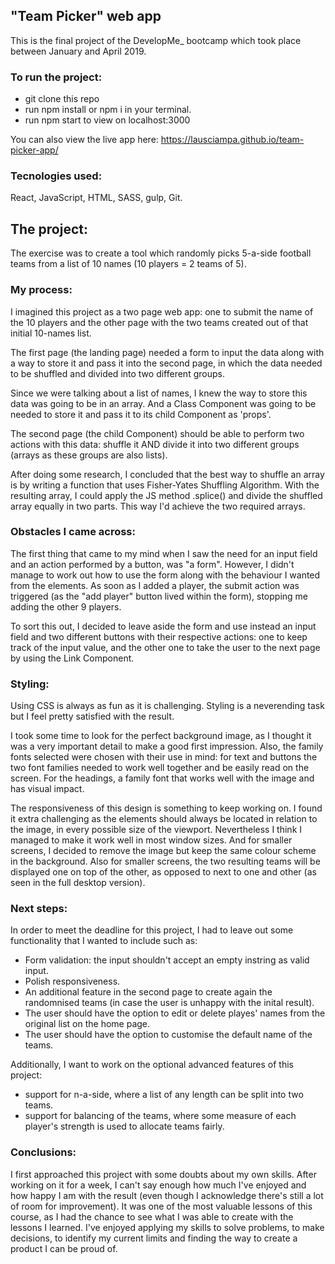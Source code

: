 
## "Team Picker" web app

This is the final project of the DevelopMe_ bootcamp which took place between January and April 2019.


### To run the project:

- git clone this repo
- run npm install or npm i in your terminal.
- run npm start to view on localhost:3000

You can also view the live app here: https://lausciampa.github.io/team-picker-app/

### Tecnologies used:

React, JavaScript, HTML, SASS, gulp, Git.


## The project: 

The exercise was to create a tool which randomly picks 5-a-side football teams from a list of 10 names (10 players = 2 teams of 5).


### My process:

I imagined this project as a two page web app: one to submit the name of the 10 players and the other page with the two teams created out of that initial 10-names list.

The first page (the landing page) needed a form to input the data along with a way to store it and pass it into the second page, in which the data needed to be shuffled and divided into two different groups.

Since we were talking about a list of names, I knew the way to store this data was going to be in an array. And a Class Component was going to be needed to store it and pass it to its child Component as 'props'.

The second page (the child Component) should be able to perform two actions with this data: shuffle it AND divide it into two different groups (arrays as these groups are also lists).

After doing some research, I concluded that the best way to shuffle an array is by writing a function that uses Fisher-Yates Shuffling Algorithm. With the resulting array, I could apply the JS method .splice() and divide the shuffled array equally in two parts. This way I'd achieve the two required arrays.


### Obstacles I came across:

The first thing that came to my mind when I saw the need for an input field and an action performed by a button, was "a form". However, I didn't manage to work out how to use the form along with the behaviour I wanted from the elements. As soon as I added a player, the submit action was triggered (as the "add player" button lived within the form), stopping me adding the other 9 players. 

To sort this out, I decided to leave aside the form and use instead an input field and two different buttons with their respective actions: one to keep track of the input value, and the other one to take the user to the next page by using the Link Component.


### Styling:

Using CSS is always as fun as it is challenging. Styling is a neverending task but I feel pretty satisfied with the result. 

I took some time to look for the perfect background image, as I thought it was a very important detail to make a good first impression. Also, the family fonts selected were chosen with their use in mind: for text and buttons the two font families needed to work well together and be easily read on the screen. For the headings, a family font that works well with the image and has visual impact.

The responsiveness of this design is something to keep working on. I found it extra challenging as the elements should always be located in relation to the image, in every possible size of the viewport. Nevertheless I think I managed to make it work well in most window sizes. And for smaller screens, I decided to remove the image but keep the same colour scheme in the background. Also for smaller screens, the two resulting teams will be displayed one on top of the other, as opposed to next to one and other (as seen in the full desktop version).


### Next steps:

In order to meet the deadline for this project, I had to leave out some functionality that I wanted to include such as:
- Form validation: the input shouldn't accept an empty instring as valid input. 
- Polish responsiveness.
- An additional feature in the second page to create again the randomnised teams (in case the user is unhappy with the inital result).
- The user should have the option to edit or delete playes' names from the original list on the home page.
- The user should have the option to customise the default name of the teams.

Additionally, I want to work on the optional advanced features of this project:
- support for n-a-side, where a list of any length can be split into two teams.
- support for balancing of the teams, where some measure of each player's strength is used to allocate teams fairly.


### Conclusions:

I first approached this project with some doubts about my own skills. After working on it for a week, I can't say enough how much I've enjoyed and how happy I am with the result (even though I acknowledge there's still a lot of room for improvement). It was one of the most valuable lessons of this course, as I had the chance to see what I was able to create with the lessons I learned. I've enjoyed applying my skills to solve problems, to make decisions, to identify my current limits and finding the way to create a product I can be proud of.
